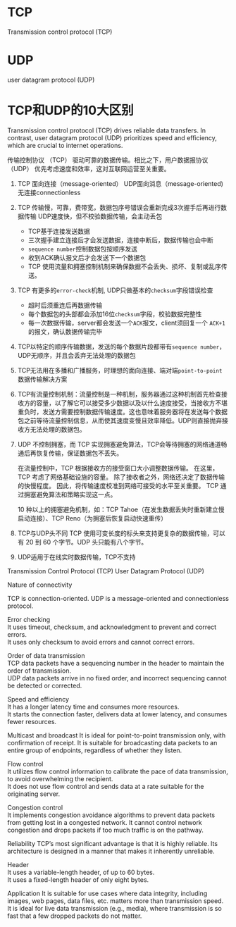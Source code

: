 # TCP

Transmission control protocol (TCP)

# UDP

user datagram protocol (UDP)

# TCP和UDP的10大区别

Transmission control protocol (TCP) drives reliable data transfers. In contrast, user datagram protocol (UDP) prioritizes speed and efficiency, which are crucial to internet operations.

传输控制协议 （TCP） 驱动可靠的数据传输。相比之下，用户数据报协议 （UDP） 优先考虑速度和效率，这对互联网运营至关重要。


1. TCP 面向连接（message-oriented） UDP面向消息（message-oriented) 无连接connectionless
2. TCP 传输慢，可靠，费带宽，数据包序号错误会重新完成3次握手后再进行数据传输   UDP速度快，但不校验数据传输，会主动丢包

   - TCP基于连接发送数据
   - 三次握手建立连接后才会发送数据，连接中断后，数据传输也会中断
   - `sequence number`控制数据包按顺序发送
   - 收到ACK确认报文后才会发送下一个数据包
   - TCP 使用流量和拥塞控制机制来确保数据不会丢失、损坏、复制或乱序传送。

3. TCP 有更多的`error-check`机制, UDP只做基本的`checksum`字段错误检查

     - 超时后须重连后再数据传输
     - 每个数据包的头部都会添加16位`checksum`字段，校验数据完整性
     - 每一次数据传输，server都会发送一个`ACK`报文，client须回复一个 `ACK+1`的报文，确认数据传输完毕
  
4. TCP以特定的顺序传输数据，发送的每个数据片段都带有`sequence number`，UDP无顺序，并且会丢弃无法处理的数据包
5. TCP无法用在多播和广播服务，时理想的面向连接、端对端`point-to-point` 数据传输解决方案
6. TCP有流量控制机制：流量控制是一种机制，服务器通过这种机制首先检查接收方的容量，以了解它可以接受多少数据以及以什么速度接受，当接收方不堪重负时，发送方需要控制数据传输速度。这也意味着服务器将在发送每个数据包之前等待流量控制信息，从而使其速度变慢且效率降低。UDP则直接抛弃接收方无法处理的数据包。
7. UDP 不控制拥塞，而 TCP 实现拥塞避免算法，TCP会等待拥塞的网络通道畅通后再恢复传输，保证数据包不丢失。

    在流量控制中，TCP 根据接收方的接受窗口大小调整数据传输。 在这里，TCP 考虑了网络基础设施的容量。 除了接收者之外，网络还决定了数据传输的快慢程度。 因此，将传输速度校准到网络可接受的水平至关重要。 TCP 通过拥塞避免算法和策略实现这一点。

    10 种以上的拥塞避免机制，如：TCP Tahoe（在发生数据丢失时重新建立慢启动连接）、TCP Reno（为拥塞后恢复启动快速重传）

8. TCP与UDP头不同  TCP 使用可变长度的标头来支持更复杂的数据传输，可以有 20 到 60 个字节。UDP 头只能有八个字节。
9. UDP适用于在线实时数据传输，TCP不支持



Transmission Control Protocol (TCP)	               User Datagram Protocol (UDP)

Nature of connectivity	

TCP is connection-oriented.	
UDP is a message-oriented and connectionless protocol.

Error checking	
It uses timeout, checksum, and acknowledgment to prevent and correct errors. 	
It uses only checksum to avoid errors and cannot correct errors.

Order of data transmission	
TCP data packets have a sequencing number in the header to maintain the order of transmission.	
UDP data packets arrive in no fixed order, and incorrect sequencing cannot be detected or corrected.

Speed and efficiency	
It has a longer latency time and consumes more resources.	
It starts the connection faster, delivers data at lower latency, and consumes fewer resources.

Multicast and broadcast	
It is ideal for point-to-point transmission only, with confirmation of receipt.	
It is suitable for broadcasting data packets to an entire group of endpoints, regardless of whether they listen.

Flow control	
It utilizes flow control information to calibrate the pace of data transmission, to avoid overwhelming the recipient.	
It does not use flow control and sends data at a rate suitable for the originating server.

Congestion control	
It implements congestion avoidance algorithms to prevent data packets from getting lost in a congested network.	
It cannot control network congestion and drops packets if too much traffic is on the pathway.

Reliability	
TCP’s most significant advantage is that it is highly reliable.	
Its architecture is designed in a manner that makes it inherently unreliable.

Header	
It uses a variable-length header, of up to 60 bytes.	
It uses a fixed-length header of only eight bytes.

Application	
It is suitable for use cases where data integrity, including images, web pages, data files, etc. matters more than transmission speed.	
It is ideal for live data transmission (e.g., media), where transmission is so fast that a few dropped packets do not matter.